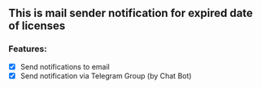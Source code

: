 ## This is mail sender notification for expired date of licenses

### Features:

- [x] Send notifications to email
- [x] Send notification via Telegram Group (by Chat Bot)